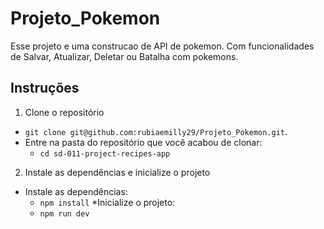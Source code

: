 # Projeto_Pokemon
Esse projeto e uma construcao de API de pokemon. Com funcionalidades de Salvar, Atualizar, Deletar ou Batalha com pokemons.

## Instruções

 1. Clone o repositório
    
  * `git clone git@github.com:rubiaemilly29/Projeto_Pokemon.git`.
* Entre na pasta do repositório que você acabou de clonar:
  * `cd sd-011-project-recipes-app`

2. Instale as dependências e inicialize o projeto
  * Instale as dependências:
       * `npm install`
     *Inicialize o projeto:
       * `npm run dev`
